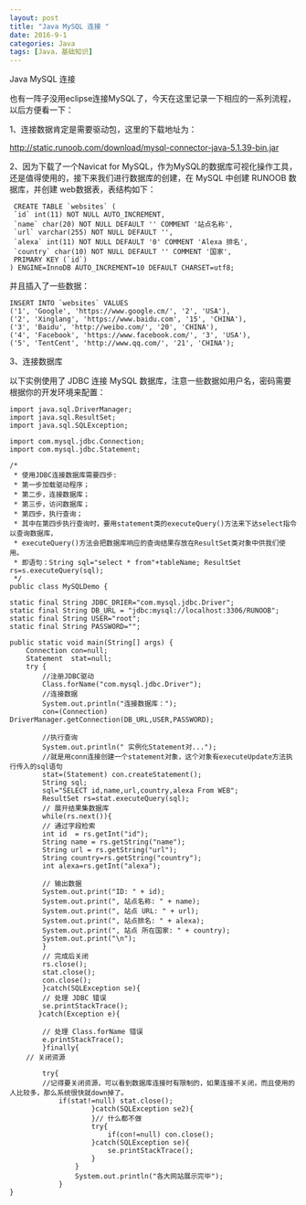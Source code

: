 ```yaml
---
layout: post
title: "Java MySQL 连接 "
date: 2016-9-1
categories: Java
tags: [Java，基础知识]
---
```

Java MySQL 连接

<!-- more -->
也有一阵子没用eclipse连接MySQL了，今天在这里记录一下相应的一系列流程，以后方便看一下：

1、连接数据肯定是需要驱动包，这里的下载地址为：

<http://static.runoob.com/download/mysql-connector-java-5.1.39-bin.jar>

2、因为下载了一个Navicat for MySQL，作为MySQL的数据库可视化操作工具，还是值得使用的，接下来我们进行数据库的创建，在 MySQL 中创建 RUNOOB 数据库，并创建 web数据表，表结构如下：


     CREATE TABLE `websites` (
     `id` int(11) NOT NULL AUTO_INCREMENT,
     `name` char(20) NOT NULL DEFAULT '' COMMENT '站点名称',
     `url` varchar(255) NOT NULL DEFAULT '',
     `alexa` int(11) NOT NULL DEFAULT '0' COMMENT 'Alexa 排名',
     `country` char(10) NOT NULL DEFAULT '' COMMENT '国家',
     PRIMARY KEY (`id`)
    ) ENGINE=InnoDB AUTO_INCREMENT=10 DEFAULT CHARSET=utf8;

并且插入了一些数据：

    INSERT INTO `websites` VALUES 
    ('1', 'Google', 'https://www.google.cm/', '2', 'USA'), 
    ('2', 'Xinglang', 'https://www.baidu.com', '15', 'CHINA'),
    ('3', 'Baidu', 'http://weibo.com/', '20', 'CHINA'),
    ('4', 'Facebook', 'https://www.facebook.com/', '3', 'USA'),
    ('5', 'TentCent', 'http://www.qq.com/', '21', 'CHINA');

3、连接数据库

以下实例使用了 JDBC 连接 MySQL 数据库，注意一些数据如用户名，密码需要根据你的开发环境来配置：

    import java.sql.DriverManager;
    import java.sql.ResultSet;
    import java.sql.SQLException;

    import com.mysql.jdbc.Connection;
    import com.mysql.jdbc.Statement;

    /*
     * 使用JDBC连接数据库需要四步:
     * 第一步加载驱动程序；
     * 第二步，连接数据库；
     * 第三步，访问数据库；
     * 第四步，执行查询；
     * 其中在第四步执行查询时，要用statement类的executeQuery()方法来下达select指令以查询数据库，
     * executeQuery()方法会把数据库响应的查询结果存放在ResultSet类对象中供我们使用。
     * 即语句：String sql="select * from"+tableName; ResultSet rs=s.executeQuery(sql);
     */
    public class MySQLDemo {

	static final String JDBC_DRIER="com.mysql.jdbc.Driver"; 
	static final String DB_URL = "jdbc:mysql://localhost:3306/RUNOOB";
	static final String USER="root";
	static final String PASSWORD="";
	
	public static void main(String[] args) {
		Connection con=null;
		Statement  stat=null;
		try {
			//注册JDBC驱动
			Class.forName("com.mysql.jdbc.Driver");
			//连接数据
			System.out.println("连接数据库：");
			con=(Connection) DriverManager.getConnection(DB_URL,USER,PASSWORD);
			
			//执行查询
			System.out.println(" 实例化Statement对...");
			//就是用conn连接创建一个statement对象，这个对象有executeUpdate方法执行传入的sql语句
			stat=(Statement) con.createStatement();
			String sql;
			sql="SELECT id,name,url,country,alexa From WEB";
			ResultSet rs=stat.executeQuery(sql);
			// 展开结果集数据库
			while(rs.next()){
			// 通过字段检索
			int id  = rs.getInt("id");
			String name = rs.getString("name");
			String url = rs.getString("url");
			String country=rs.getString("country");
			int alexa=rs.getInt("alexa");
				
			// 输出数据
			System.out.print("ID: " + id);
			System.out.print(", 站点名称: " + name);
			System.out.print(", 站点 URL: " + url);
			System.out.print(", 站点排名: " + alexa);
			System.out.print(", 站点 所在国家: " + country);
			System.out.print("\n");
			}
			// 完成后关闭
			rs.close();
		    stat.close();
		    con.close();
			}catch(SQLException se){
			// 处理 JDBC 错误
			se.printStackTrace();
		   }catch(Exception e){
						
			// 处理 Class.forName 错误
			e.printStackTrace();
			}finally{
		// 关闭资源
					
			try{
			//记得要关闭资源，可以看到数据库连接时有限制的，如果连接不关闭，而且使用的人比较多，那么系统很快就down掉了。		
				if(stat!=null) stat.close();
						}catch(SQLException se2){
						}// 什么都不做
						try{
							if(con!=null) con.close();
						}catch(SQLException se){
							se.printStackTrace();
						}
					}
					System.out.println("各大网站展示完毕");
				}
	}





